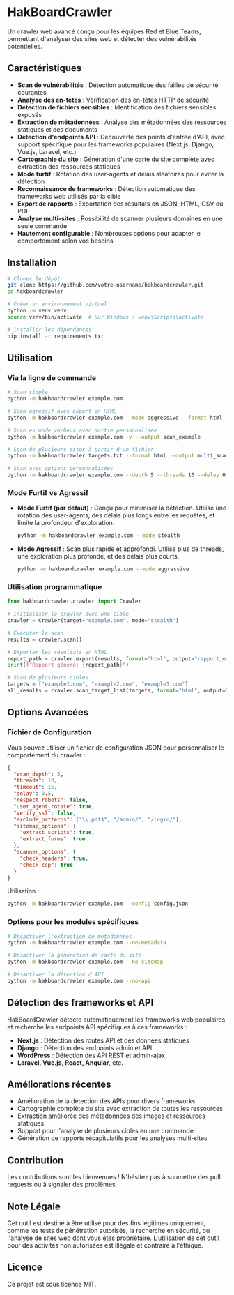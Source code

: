 # HakBoardCrawler

Un crawler web avancé conçu pour les équipes Red et Blue Teams, permettant d'analyser des sites web et détecter des vulnérabilités potentielles.

## Caractéristiques

- **Scan de vulnérabilités** : Détection automatique des failles de sécurité courantes
- **Analyse des en-têtes** : Vérification des en-têtes HTTP de sécurité
- **Détection de fichiers sensibles** : Identification des fichiers sensibles exposés
- **Extraction de métadonnées** : Analyse des métadonnées des ressources statiques et des documents
- **Détection d'endpoints API** : Découverte des points d'entrée d'API, avec support spécifique pour les frameworks populaires (Next.js, Django, Vue.js, Laravel, etc.)
- **Cartographie du site** : Génération d'une carte du site complète avec extraction des ressources statiques
- **Mode furtif** : Rotation des user-agents et délais aléatoires pour éviter la détection
- **Reconnaissance de frameworks** : Détection automatique des frameworks web utilisés par la cible
- **Export de rapports** : Exportation des résultats en JSON, HTML, CSV ou PDF
- **Analyse multi-sites** : Possibilité de scanner plusieurs domaines en une seule commande
- **Hautement configurable** : Nombreuses options pour adapter le comportement selon vos besoins

## Installation

```bash
# Cloner le dépôt
git clone https://github.com/votre-username/hakboardcrawler.git
cd hakboardcrawler

# Créer un environnement virtuel
python -m venv venv
source venv/bin/activate  # Sur Windows : venv\Scripts\activate

# Installer les dépendances
pip install -r requirements.txt
```

## Utilisation

### Via la ligne de commande

```bash
# Scan simple
python -m hakboardcrawler example.com

# Scan agressif avec export en HTML
python -m hakboardcrawler example.com --mode aggressive --format html

# Scan en mode verbeux avec sortie personnalisée
python -m hakboardcrawler example.com -v --output scan_example

# Scan de plusieurs sites à partir d'un fichier
python -m hakboardcrawler targets.txt --format html --output multi_scan

# Scan avec options personnalisées
python -m hakboardcrawler example.com --depth 5 --threads 10 --delay 0.5 --timeout 15
```

### Mode Furtif vs Agressif

- **Mode Furtif (par défaut)** : Conçu pour minimiser la détection. Utilise une rotation des user-agents, des délais plus longs entre les requêtes, et limite la profondeur d'exploration.
  ```bash
  python -m hakboardcrawler example.com --mode stealth
  ```

- **Mode Agressif** : Scan plus rapide et approfondi. Utilise plus de threads, une exploration plus profonde, et des délais plus courts.
  ```bash
  python -m hakboardcrawler example.com --mode aggressive
  ```

### Utilisation programmatique

```python
from hakboardcrawler.crawler import Crawler

# Initialiser le crawler avec une cible
crawler = Crawler(target="example.com", mode="stealth")

# Exécuter le scan
results = crawler.scan()

# Exporter les résultats en HTML
report_path = crawler.export(results, format="html", output="rapport_example")
print(f"Rapport généré: {report_path}")

# Scan de plusieurs cibles
targets = ["example1.com", "example2.com", "example3.com"]
all_results = crawler.scan_target_list(targets, format="html", output="multi_rapport")
```

## Options Avancées

### Fichier de Configuration

Vous pouvez utiliser un fichier de configuration JSON pour personnaliser le comportement du crawler :

```json
{
  "scan_depth": 5,
  "threads": 10,
  "timeout": 15,
  "delay": 0.5,
  "respect_robots": false,
  "user_agent_rotate": true,
  "verify_ssl": false,
  "exclude_patterns": ["\\.pdf$", "/admin/", "/login/"],
  "sitemap_options": {
    "extract_scripts": true,
    "extract_forms": true
  },
  "scanner_options": {
    "check_headers": true,
    "check_csp": true
  }
}
```

Utilisation :
```bash
python -m hakboardcrawler example.com --config config.json
```

### Options pour les modules spécifiques

```bash
# Désactiver l'extraction de métadonnées
python -m hakboardcrawler example.com --no-metadata

# Désactiver la génération de carte du site
python -m hakboardcrawler example.com --no-sitemap

# Désactiver la détection d'API
python -m hakboardcrawler example.com --no-api
```

## Détection des frameworks et API

HakBoardCrawler détecte automatiquement les frameworks web populaires et recherche les endpoints API spécifiques à ces frameworks :

- **Next.js** : Détection des routes API et des données statiques
- **Django** : Détection des endpoints admin et API
- **WordPress** : Détection des API REST et admin-ajax
- **Laravel, Vue.js, React, Angular**, etc.

## Améliorations récentes

- Amélioration de la détection des APIs pour divers frameworks
- Cartographie complète du site avec extraction de toutes les ressources
- Extraction améliorée des métadonnées des images et ressources statiques
- Support pour l'analyse de plusieurs cibles en une commande
- Génération de rapports récapitulatifs pour les analyses multi-sites

## Contribution

Les contributions sont les bienvenues ! N'hésitez pas à soumettre des pull requests ou à signaler des problèmes.

## Note Légale

Cet outil est destiné à être utilisé pour des fins légitimes uniquement, comme les tests de pénétration autorisés, la recherche en sécurité, ou l'analyse de sites web dont vous êtes propriétaire. L'utilisation de cet outil pour des activités non autorisées est illégale et contraire à l'éthique.

## Licence

Ce projet est sous licence MIT. 